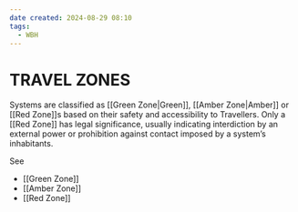 ```yaml
---
date created: 2024-08-29 08:10
tags:
  - WBH
---
```


# TRAVEL ZONES

Systems are classified as [[Green Zone|Green]], [[Amber Zone|Amber]] or [[Red Zone]]s based on their safety and accessibility to Travellers. Only a [[Red Zone]] has legal significance, usually indicating interdiction by an external power or prohibition against contact imposed by a system’s inhabitants.

See

- [[Green Zone]]
- [[Amber Zone]]
- [[Red Zone]]
